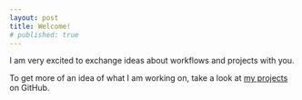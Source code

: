```yaml
---
layout: post
title: Welcome!
# published: true
---
```


I am very excited to exchange ideas about workflows and projects with you.

To get more of an idea of what I am working on, take a look at [my projects](https://github.com/nickmccarty) on GitHub.
